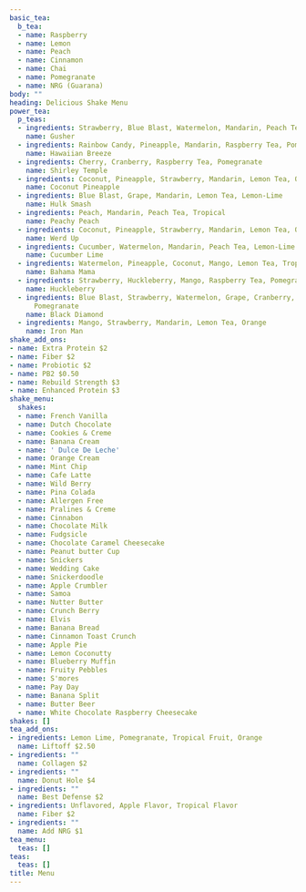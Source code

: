 ```yaml
---
basic_tea:
  b_tea:
  - name: Raspberry
  - name: Lemon
  - name: Peach
  - name: Cinnamon
  - name: Chai
  - name: Pomegranate
  - name: NRG (Guarana)
body: ""
heading: Delicious Shake Menu
power_tea:
  p_teas:
  - ingredients: Strawberry, Blue Blast, Watermelon, Mandarin, Peach Tea, Lemon-Lime
    name: Gusher
  - ingredients: Rainbow Candy, Pineapple, Mandarin, Raspberry Tea, Pomegranate
    name: Hawaiian Breeze
  - ingredients: Cherry, Cranberry, Raspberry Tea, Pomegranate
    name: Shirley Temple
  - ingredients: Coconut, Pineapple, Strawberry, Mandarin, Lemon Tea, Orange
    name: Coconut Pineapple
  - ingredients: Blue Blast, Grape, Mandarin, Lemon Tea, Lemon-Lime
    name: Hulk Smash
  - ingredients: Peach, Mandarin, Peach Tea, Tropical
    name: Peachy Peach
  - ingredients: Coconut, Pineapple, Strawberry, Mandarin, Lemon Tea, Orange
    name: Werd Up
  - ingredients: Cucumber, Watermelon, Mandarin, Peach Tea, Lemon-Lime
    name: Cucumber Lime
  - ingredients: Watermelon, Pineapple, Coconut, Mango, Lemon Tea, Tropical
    name: Bahama Mama
  - ingredients: Strawberry, Huckleberry, Mango, Raspberry Tea, Pomegranate
    name: Huckleberry
  - ingredients: Blue Blast, Strawberry, Watermelon, Grape, Cranberry, Raspberry Tea,
      Pomegranate
    name: Black Diamond
  - ingredients: Mango, Strawberry, Mandarin, Lemon Tea, Orange
    name: Iron Man
shake_add_ons:
- name: Extra Protein $2
- name: Fiber $2
- name: Probiotic $2
- name: PB2 $0.50
- name: Rebuild Strength $3
- name: Enhanced Protein $3
shake_menu:
  shakes:
  - name: French Vanilla
  - name: Dutch Chocolate
  - name: Cookies & Creme
  - name: Banana Cream
  - name: ' Dulce De Leche'
  - name: Orange Cream
  - name: Mint Chip
  - name: Cafe Latte
  - name: Wild Berry
  - name: Pina Colada
  - name: Allergen Free
  - name: Pralines & Creme
  - name: Cinnabon
  - name: Chocolate Milk
  - name: Fudgsicle
  - name: Chocolate Caramel Cheesecake
  - name: Peanut butter Cup
  - name: Snickers
  - name: Wedding Cake
  - name: Snickerdoodle
  - name: Apple Crumbler
  - name: Samoa
  - name: Nutter Butter
  - name: Crunch Berry
  - name: Elvis
  - name: Banana Bread
  - name: Cinnamon Toast Crunch
  - name: Apple Pie
  - name: Lemon Coconutty
  - name: Blueberry Muffin
  - name: Fruity Pebbles
  - name: S'mores
  - name: Pay Day
  - name: Banana Split
  - name: Butter Beer
  - name: White Chocolate Raspberry Cheesecake
shakes: []
tea_add_ons:
- ingredients: Lemon Lime, Pomegranate, Tropical Fruit, Orange
  name: Liftoff $2.50
- ingredients: ""
  name: Collagen $2
- ingredients: ""
  name: Donut Hole $4
- ingredients: ""
  name: Best Defense $2
- ingredients: Unflavored, Apple Flavor, Tropical Flavor
  name: Fiber $2
- ingredients: ""
  name: Add NRG $1
tea_menu:
  teas: []
teas:
  teas: []
title: Menu
---
```

